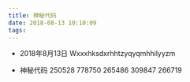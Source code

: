 ```yaml
---
title: 神秘代码
date: 2018-08-13 10:10:09
tags:
---
```

- 2018年8月13日
Wxxxhksdxrhhtzyqyqmhhilyyzm

- 神秘代码
250528
778750
265486
309847
266719